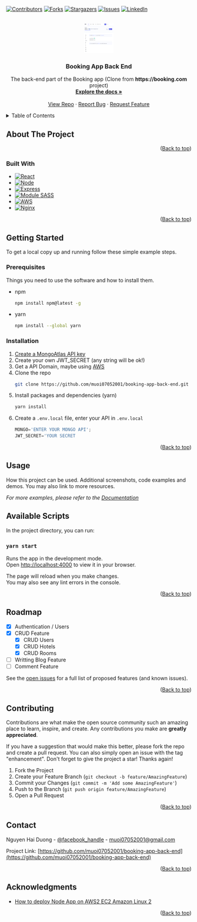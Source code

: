 <a name="readme-top"></a>
[![Contributors][contributors-shield]][contributors-url]
[![Forks][forks-shield]][forks-url]
[![Stargazers][stars-shield]][stars-url]
[![Issues][issues-shield]][issues-url]
[![LinkedIn][linkedin-shield]][linkedin-url]

<!-- PROJECT LOGO -->
<br />
<div align="center">
  <a href="https://github.com/muoi07052001/booking-app-back-end">
    <img src="images/logo.png" alt="Logo" width="80" height="80">
  </a>

<h3 align="center">Booking App Back End</h3>

  <p align="center">
    The back-end part of the Booking app (Clone from <b>https://booking.com</b> project)
    <br />
    <a href="https://github.com/muoi07052001/booking-app-back-end"><strong>Explore the docs »</strong></a>
    <br />
    <br />
    <a href="https://github.com/muoi07052001/booking-app-back-end">View Repo</a>
    ·
    <a href="https://github.com/muoi07052001/booking-app-back-end/issues">Report Bug</a>
    ·
    <a href="https://github.com/muoi07052001/booking-app-back-end/issues">Request Feature</a>
  </p>
</div>

<!-- TABLE OF CONTENTS -->
<details>
  <summary>Table of Contents</summary>
  <ol>
    <li>
      <a href="#about-the-project">About The Project</a>
      <ul>
        <li><a href="#built-with">Built With</a></li>
      </ul>
    </li>
    <li>
      <a href="#getting-started">Getting Started</a>
      <ul>
        <li><a href="#prerequisites">Prerequisites</a></li>
        <li><a href="#installation">Installation</a></li>
      </ul>
    </li>
    <li><a href="#usage">Usage</a></li>
    <li><a href="#roadmap">Roadmap</a></li>
    <li><a href="#contributing">Contributing</a></li>
    <li><a href="#contact">Contact</a></li>
    <li><a href="#acknowledgments">Acknowledgments</a></li>
  </ol>
</details>

<!-- ABOUT THE PROJECT -->

## About The Project

<p align="right">(<a href="#readme-top">Back to top</a>)</p>

### Built With

- [![React][react.js]][react-url]
- [![Node][node.js]][node-url]
- [![Express][express.js]][express-url]
- [![Module SASS][sass]][sass-url]
- [![AWS][aws]][aws-url]
- [![Nginx][nginx]][nginx-url]

<p align="right">(<a href="#readme-top">Back to top</a>)</p>

<!-- GETTING STARTED -->

## Getting Started

To get a local copy up and running follow these simple example steps.

### Prerequisites

Things you need to use the software and how to install them.

- npm
  ```sh
  npm install npm@latest -g
  ```
- yarn
  ```sh
  npm install --global yarn
  ```

### Installation

1. [Create a MongoAtlas API key](https://www.mongodb.com/docs/atlas/app-services/authentication/api-key/)
2. Create your own JWT_SECRET (any string will be ok!)
3. Get a API Domain, maybe using [AWS](https://aws.amazon.com/)
4. Clone the repo
   ```sh
   git clone https://github.com/muoi07052001/booking-app-back-end.git
   ```
5. Install packages and dependencies (yarn)
   ```sh
   yarn install
   ```
6. Create a `.env.local` file, enter your API in `.env.local`
   ```js
   MONGO='ENTER YOUR MONGO API';
   JWT_SECRET='YOUR SECRET
   ```

<p align="right">(<a href="#readme-top">Back to top</a>)</p>

<!-- USAGE EXAMPLES -->

## Usage

How this project can be used. Additional screenshots, code examples and demos. You may also link to more resources.

_For more examples, please refer to the [Documentation](https://booking.com)_

## Available Scripts

In the project directory, you can run:

### `yarn start`

Runs the app in the development mode.\
Open [http://localhost:4000](http://localhost:4000) to view it in your browser.

The page will reload when you make changes.\
You may also see any lint errors in the console.

<p align="right">(<a href="#readme-top">Back to top</a>)</p>

<!-- ROADMAP -->

## Roadmap

- [x] Authentication / Users
- [x] CRUD Feature
  - [x] CRUD Users
  - [x] CRUD Hotels
  - [x] CRUD Rooms
- [ ] Writting Blog Feature
- [ ] Comment Feature

See the [open issues](https://github.com/muoi07052001/booking-app-back-end/issues) for a full list of proposed features (and known issues).

<p align="right">(<a href="#readme-top">Back to top</a>)</p>

<!-- CONTRIBUTING -->

## Contributing

Contributions are what make the open source community such an amazing place to learn, inspire, and create. Any contributions you make are **greatly appreciated**.

If you have a suggestion that would make this better, please fork the repo and create a pull request. You can also simply open an issue with the tag "enhancement".
Don't forget to give the project a star! Thanks again!

1. Fork the Project
2. Create your Feature Branch (`git checkout -b feature/AmazingFeature`)
3. Commit your Changes (`git commit -m 'Add some AmazingFeature'`)
4. Push to the Branch (`git push origin feature/AmazingFeature`)
5. Open a Pull Request

<p align="right">(<a href="#readme-top">Back to top</a>)</p>

<!-- CONTACT -->

## Contact

Nguyen Hai Duong - [@facebook_handle](https://www.facebook.com/duong.nguyenhai.7140/) - muoi07052001@gmail.com

Project Link: [https://github.com/muoi07052001/booking-app-back-end](https://github.com/muoi07052001/booking-app-back-end)

<p align="right">(<a href="#readme-top">Back to top</a>)</p>

<!-- ACKNOWLEDGMENTS -->

## Acknowledgments

- [How to deploy Node App on AWS2 EC2 Amazon Linux 2](https://www.youtube.com/watch?v=oHAQ3TzUTro)

<p align="right">(<a href="#readme-top">Back to top</a>)</p>

<!-- MARKDOWN LINKS & IMAGES -->
<!-- https://www.markdownguide.org/basic-syntax/#reference-style-links -->

[contributors-shield]: https://img.shields.io/github/contributors/muoi07052001/booking-app-back-end.svg?style=for-the-badge
[contributors-url]: https://github.com/muoi07052001/booking-app-back-end/graphs/contributors
[forks-shield]: https://img.shields.io/github/forks/muoi07052001/booking-app-back-end.svg?style=for-the-badge
[forks-url]: https://github.com/muoi07052001/booking-app-back-end/network/members
[stars-shield]: https://img.shields.io/github/stars/muoi07052001/booking-app-back-end.svg?style=for-the-badge
[stars-url]: https://github.com/muoi07052001/booking-app-back-end/stargazers
[issues-shield]: https://img.shields.io/github/issues/muoi07052001/booking-app-back-end.svg?style=for-the-badge
[issues-url]: https://github.com/muoi07052001/booking-app-back-end/issues
[license-shield]: https://img.shields.io/github/license/muoi07052001/booking-app-back-end.svg?style=for-the-badge
[license-url]: https://github.com/muoi07052001/booking-app-back-end/blob/master/LICENSE.txt
[linkedin-shield]: https://img.shields.io/badge/-LinkedIn-black.svg?style=for-the-badge&logo=linkedin&colorB=555
[linkedin-url]: https://www.linkedin.com/in/nguyen-duong-072879247/
[product-screenshot]: images/product-screenshot.png
[react.js]: https://img.shields.io/badge/React-20232A?style=for-the-badge&logo=react&logoColor=61DAFB
[react-url]: https://reactjs.org/
[node.js]: https://img.shields.io/badge/Node.js-339933?style=for-the-badge&logo=nodedotjs&logoColor=white
[node-url]: https://nodejs.org/
[express.js]: https://img.shields.io/badge/Express.js-000000?style=for-the-badge&logo=express&logoColor=white
[express-url]: https://expressjs.com/
[sass]: https://img.shields.io/badge/Sass-CC6699?style=for-the-badge&logo=sass&logoColor=white
[sass-url]: https://sass-lang.com/
[aws]: https://img.shields.io/badge/Amazon_AWS-FF9900?style=for-the-badge&logo=amazonaws&logoColor=white
[aws-url]: https://aws.amazon.com/
[nginx]: https://img.shields.io/badge/Nginx-009639?style=for-the-badge&logo=nginx&logoColor=white
[nginx-url]: https://www.nginx.com/

